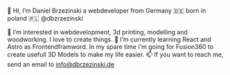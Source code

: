 👋 Hi, I’m Daniel Brzezinski a webdeveloper from Germany 🇩🇪 born in poland 🇵🇱 @dbzrzezinski

👀 I’m interested in webdevelopment, 3d printing, modelling and woodworking. I love to create things. 
🌱 I’m currently learning React and Astro as Frontendframword. In my spare time i'm going for Fusion360 to create usefull 3D Models to make my life easier. 
📫 If you want to reach me, send an email to info@dbrzezinski.de

<!---
dbzrzezinski/dbzrzezinski is a ✨ special ✨ repository because its `README.md` (this file) appears on your GitHub profile.
You can click the Preview link to take a look at your changes.
--->
